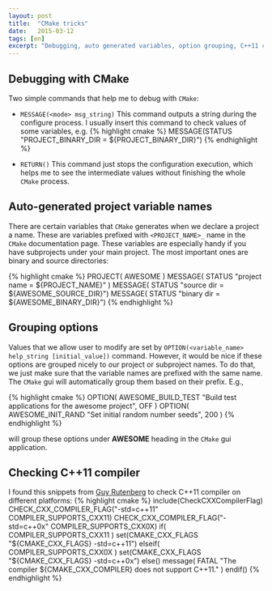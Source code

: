 ```yaml
---
layout: post
title:  "CMake tricks"
date:   2015-03-12
tags: [en]
excerpt: "Debugging, auto generated variables, option grouping, C++11 compiler check"
---
```


## Debugging with CMake

Two simple commands that help me to debug with `CMake`:

* `MESSAGE(<mode> msg_string)`
   This command outputs a string during the configure process. I usually insert this command to check values of some variables, e.g.
{% highlight cmake %}
MESSAGE(STATUS "PROJECT_BINARY_DIR = ${PROJECT_BINARY_DIR}")
{% endhighlight %}

* `RETURN()`
   This command just stops the configuration execution, which helps me to see the intermediate values without finishing the whole `CMake` process.

## Auto-generated project variable names

There are certain variables that `CMake` generates when we declare a project a name. These are variables prefixed with `<PROJECT_NAME>_` name in the `CMake` documentation page. These variables are especially handy if you have subprojects under your main project. The most important ones are binary and source directories:

{% highlight cmake %}
PROJECT( AWESOME )
MESSAGE( STATUS "project name = ${PROJECT_NAME}" )
MESSAGE( STATUS "source dir = ${AWESOME_SOURCE_DIR}")
MESSAGE( STATUS "binary dir = ${AWESOME_BINARY_DIR}")
{% endhighlight %}

## Grouping options

Values that we allow user to modify are set by `OPTION(<variable_name> help_string [initial_value])` command. However, it would be nice if these options are grouped nicely to our project or subproject names. To do that, we just make sure that the variable names are prefixed with the same name. The `CMake` gui will automatically group them based on their prefix. E.g.,

{% highlight cmake %}
OPTION( AWESOME_BUILD_TEST "Build test applications for the awesome project", OFF )
OPTION( AWESOME_INIT_RAND "Set initial random number seeds", 200 )
{% endhighlight %}

will group these options under **AWESOME** heading in the `CMake` gui application.

## Checking C++11 compiler

I found this snippets from [Guy Rutenberg](http://www.guyrutenberg.com/2014/01/05/enabling-c11-c0x-in-cmake/) to check C++11 compiler on different platforms:
{% highlight cmake %}
include(CheckCXXCompilerFlag)
CHECK_CXX_COMPILER_FLAG("-std=c++11" COMPILER_SUPPORTS_CXX11)
CHECK_CXX_COMPILER_FLAG("-std=c++0x" COMPILER_SUPPORTS_CXX0X)
if( COMPILER_SUPPORTS_CXX11 )
	set(CMAKE_CXX_FLAGS "${CMAKE_CXX_FLAGS} -std=c++11")
elseif( COMPILER_SUPPORTS_CXX0X )
	set(CMAKE_CXX_FLAGS "${CMAKE_CXX_FLAGS} -std=c++0x")
else()
	message( FATAL "The compiler ${CMAKE_CXX_COMPILER} does not support C++11." )
endif()
{% endhighlight %}

